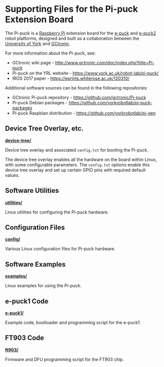 # Supporting Files for the Pi-puck Extension Board

The Pi-puck is a [Raspberry Pi](https://www.raspberrypi.org) extension board for the [e-puck](http://www.gctronic.com/doc/index.php?title=E-Puck) and [e-puck2](http://www.gctronic.com/doc/index.php?title=e-puck2) robot platforms, designed and built as a collaboration between the [University of York](https://www.york.ac.uk/robot-lab/) and [GCtronic](http://www.gctronic.com).

For more information about the Pi-puck, see:
- GCtronic wiki page - http://www.gctronic.com/doc/index.php?title=Pi-puck
- Pi-puck on the YRL website - https://www.york.ac.uk/robot-lab/pi-puck/
- IROS 2017 paper - https://eprints.whiterose.ac.uk/120310/

Additional software sources can be found in the following repositories:
- GCtronic Pi-puck repository - https://github.com/gctronic/Pi-puck
- Pi-puck Debian packages - https://github.com/yorkrobotlab/pi-puck-packages
- Pi-puck Raspbian distribution - https://github.com/yorkrobotlab/pi-gen


## Device Tree Overlay, etc.

**[device-tree/](device-tree/)**

Device tree overlay and associated `config.txt` for booting the Pi-puck.

The device tree overlay enables all the hardware on the board within Linux, with some configurable parameters. The `config.txt` options enable this device tree overlay and set up certain GPIO pins with required default values.


## Software Utilities

**[utilities/](utilities/)**

Linux utilities for configuring the Pi-puck hardware.


## Configuration Files

**[config/](config/)**

Various Linux configuration files for Pi-puck hardware.


## Software Examples

**[examples/](examples/)**

Linux examples for using the Pi-puck.


## e-puck1 Code

**[e-puck1/](e-puck1/)**

Example code, bootloader and programming script for the e-puck1.


## FT903 Code

**[ft903/](ft903/)**

Firmware and DFU programming script for the FT903 chip.
